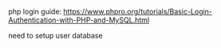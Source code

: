 php login guide: https://www.phpro.org/tutorials/Basic-Login-Authentication-with-PHP-and-MySQL.html

need to setup user database